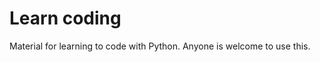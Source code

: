 Learn coding
============

Material for learning to code with Python. Anyone is welcome to use this.